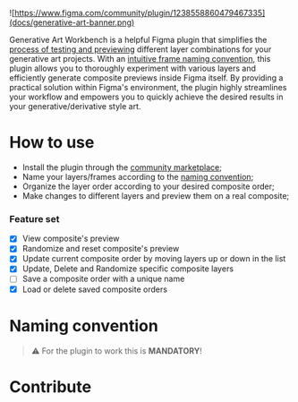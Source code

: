 ![https://www.figma.com/community/plugin/1238558860479467335](docs/generative-art-banner.png)

Generative Art Workbench is a helpful Figma plugin that simplifies the [process of testing and previewing](#how-to-use) different layer combinations for your generative art projects. With an [intuitive frame naming convention](#naming-convention), this plugin allows you to thoroughly experiment with various layers and efficiently generate composite previews inside Figma itself. By providing a practical solution within Figma's environment, the plugin highly streamlines your workflow and empowers you to quickly achieve the desired results in your generative/derivative style art.

# How to use

-   Install the plugin through the [community marketplace](https://www.figma.com/community/plugin/1238558860479467335);
-   Name your layers/frames according to the [naming convention](#naming-convention);
-   Organize the layer order according to your desired composite order;
-   Make changes to different layers and preview them on a real composite;

### Feature set

-   [x] View composite's preview
-   [x] Randomize and reset composite's preview
-   [x] Update current composite order by moving layers up or down in the list
-   [x] Update, Delete and Randomize specific composite layers
-   [ ] Save a composite order with a unique name
-   [x] Load or delete saved composite orders

# Naming convention

> ⚠️ For the plugin to work this is **MANDATORY**!

# Contribute
